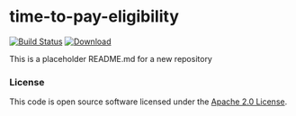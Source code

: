 
# time-to-pay-eligibility

[![Build Status](https://travis-ci.org/hmrc/time-to-pay-eligibility.svg?branch=master)](https://travis-ci.org/hmrc/time-to-pay-eligibility) [ ![Download](https://api.bintray.com/packages/hmrc/releases/time-to-pay-eligibility/images/download.svg) ](https://bintray.com/hmrc/releases/time-to-pay-eligibility/_latestVersion)

This is a placeholder README.md for a new repository

### License

This code is open source software licensed under the [Apache 2.0 License]("http://www.apache.org/licenses/LICENSE-2.0.html").
    